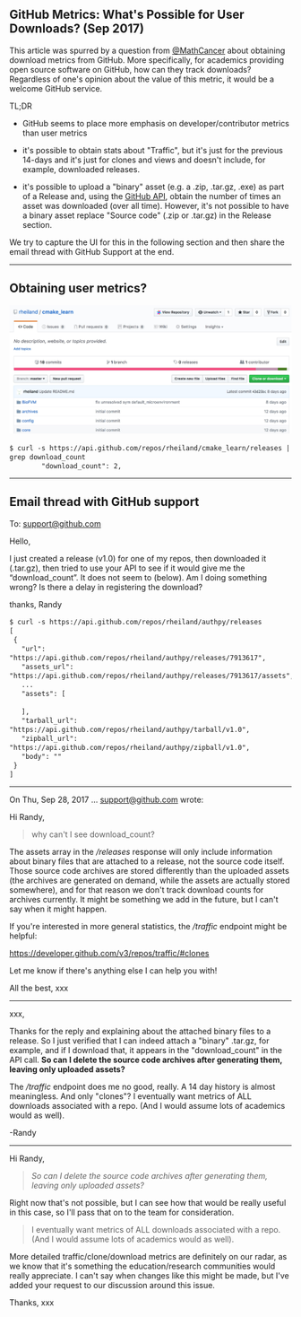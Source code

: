 ## GitHub Metrics: What's Possible for User Downloads? (Sep 2017)

This article was spurred by a question from [@MathCancer](https://twitter.com/MathCancer/status/913020325964771328) about obtaining download metrics from GitHub. More specifically, for academics providing open source software on GitHub, how can they track downloads? Regardless of one's opinion about the value of this metric, it would be a welcome GitHub service.

TL;DR

* GitHub seems to place more emphasis on developer/contributor metrics than user metrics

* it's possible to obtain stats about "Traffic", but it's just for the previous 14-days and it's just for clones and views and doesn't include, for example, downloaded releases.
* it's possible to upload a "binary" asset (e.g. a .zip, .tar.gz, .exe) as part of a Release and, using the [GitHub API](https://developer.github.com/v3/), obtain the number of times an asset was downloaded (over all time). However, it's not possible to have a binary asset replace  "Source code" (.zip or .tar.gz) in the Release section. 

We try to capture the UI for this in the following section and then share the email thread with GitHub Support at the end.

<hr>

## Obtaining user metrics?

![foo1](/images/github-metrics1.jpeg "foo1")


```
$ curl -s https://api.github.com/repos/rheiland/cmake_learn/releases | grep download_count
        "download_count": 2,
```
<hr>

## Email thread with GitHub support
To: support@github.com

Hello,

I just created a release (v1.0) for one of my repos, then downloaded it (.tar.gz), then tried to use your API to see if it would give me the “download_count”. It does not seem to (below). Am I doing something wrong? Is there a delay in registering the download?

thanks, Randy
```
$ curl -s https://api.github.com/repos/rheiland/authpy/releases
[
 {
   "url": "https://api.github.com/repos/rheiland/authpy/releases/7913617",
   "assets_url": "https://api.github.com/repos/rheiland/authpy/releases/7913617/assets",
   ...
   "assets": [

   ],
   "tarball_url": "https://api.github.com/repos/rheiland/authpy/tarball/v1.0",
   "zipball_url": "https://api.github.com/repos/rheiland/authpy/zipball/v1.0",
   "body": ""
 }
]
```
<!------------------>
<hr>

On Thu, Sep 28, 2017 ... <support@github.com> wrote:

Hi Randy,

> why can't I see download_count?

The assets array in the <i>/releases</i> response will only include information about binary files that are attached to a release, not the source code itself. Those source code archives are stored differently than the uploaded assets (the archives are generated on demand, while the assets are actually stored somewhere), and for that reason we don't track download counts for archives currently. It might be something we add in the future, but I can't say when it might happen.

If you're interested in more general statistics, the <i>/traffic</i> endpoint might be helpful:

https://developer.github.com/v3/repos/traffic/#clones

Let me know if there's anything else I can help you with!

All the best,
xxx
<!---------------->
<hr>
xxx,

Thanks for the reply and explaining about the attached binary files to a release. So I just verified that I can indeed attach a "binary" .tar.gz, for example, and if I download that, it appears in the "download_count" in the API call. <b>So can I delete the source code archives after generating them, leaving only uploaded assets?</b>

The <i>/traffic</i> endpoint does me no good, really. A 14 day history is almost meaningless. And only "clones"? I eventually want metrics of ALL downloads associated with a repo. (And I would assume lots of academics would as well).

-Randy
<!------------------>
<hr>
Hi Randy,

> *So can I delete the source code archives after generating
> them, leaving only uploaded assets?*

Right now that's not possible, but I can see how that would be really useful in this case, so I'll pass that on to the team for consideration.

> I eventually want metrics of ALL downloads
> associated with a repo. (And I would assume lots of academics would as well).

More detailed traffic/clone/download metrics are definitely on our radar, as we know that it's something the education/research communities would really appreciate. I can't say when changes like this might be made, but I've added your request to our discussion around this issue.

Thanks,
xxx


